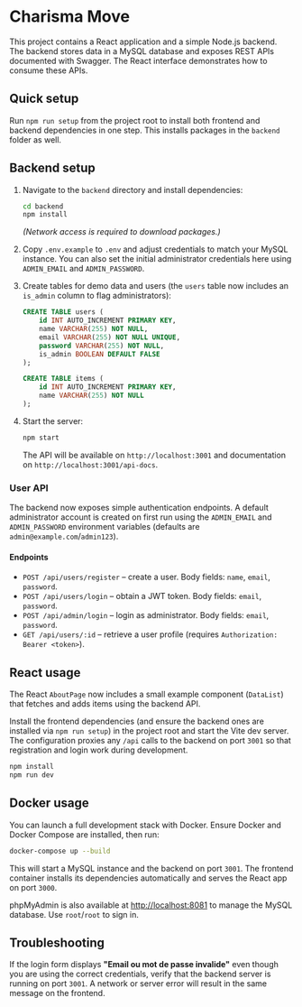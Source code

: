 # Charisma Move

This project contains a React application and a simple Node.js backend. The backend stores data in a MySQL database and exposes REST APIs documented with Swagger. The React interface demonstrates how to consume these APIs.

## Quick setup

Run `npm run setup` from the project root to install both frontend and backend dependencies in one step. This installs packages in the `backend` folder as well.

## Backend setup

1. Navigate to the `backend` directory and install dependencies:

   ```bash
   cd backend
   npm install
   ```

   *(Network access is required to download packages.)*

2. Copy `.env.example` to `.env` and adjust credentials to match your MySQL instance. You can also set the initial administrator credentials here using `ADMIN_EMAIL` and `ADMIN_PASSWORD`.

3. Create tables for demo data and users (the `users` table now includes an `is_admin` column to flag administrators):

   ```sql
   CREATE TABLE users (
       id INT AUTO_INCREMENT PRIMARY KEY,
       name VARCHAR(255) NOT NULL,
       email VARCHAR(255) NOT NULL UNIQUE,
       password VARCHAR(255) NOT NULL,
       is_admin BOOLEAN DEFAULT FALSE
   );

   CREATE TABLE items (
       id INT AUTO_INCREMENT PRIMARY KEY,
       name VARCHAR(255) NOT NULL
   );
   ```

4. Start the server:

   ```bash
   npm start
   ```

   The API will be available on `http://localhost:3001` and documentation on `http://localhost:3001/api-docs`.

### User API

The backend now exposes simple authentication endpoints. A default administrator account is created on first run using the `ADMIN_EMAIL` and `ADMIN_PASSWORD` environment variables (defaults are `admin@example.com`/`admin123`).

#### Endpoints

* `POST /api/users/register` – create a user. Body fields: `name`, `email`, `password`.
* `POST /api/users/login` – obtain a JWT token. Body fields: `email`, `password`.
* `POST /api/admin/login` – login as administrator. Body fields: `email`, `password`.
* `GET /api/users/:id` – retrieve a user profile (requires `Authorization: Bearer <token>`).

## React usage

The React `AboutPage` now includes a small example component (`DataList`) that fetches and adds items using the backend API.

Install the frontend dependencies (and ensure the backend ones are installed via `npm run setup`) in the project root and start the Vite dev server. The configuration proxies any `/api` calls to the backend on port `3001` so that registration and login work during development.

```bash
npm install
npm run dev
```

## Docker usage

You can launch a full development stack with Docker. Ensure Docker and Docker Compose are installed, then run:

```bash
docker-compose up --build
```

This will start a MySQL instance and the backend on port `3001`. The frontend
container installs its dependencies automatically and serves the React app on
port `3000`.

phpMyAdmin is also available at [http://localhost:8081](http://localhost:8081)
to manage the MySQL database. Use `root`/`root` to sign in.

## Troubleshooting

If the login form displays **"Email ou mot de passe invalide"** even though you
are using the correct credentials, verify that the backend server is running on
port `3001`. A network or server error will result in the same message on the
frontend.
